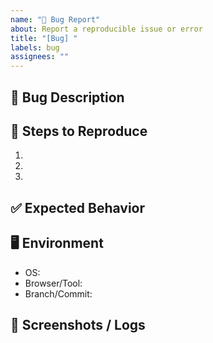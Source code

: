```yaml
---
name: "🐛 Bug Report"
about: Report a reproducible issue or error
title: "[Bug] "
labels: bug
assignees: ""
---
```


## 🐞 Bug Description
<!-- Clear, concise description of the bug -->

## 🔄 Steps to Reproduce
1. 
2. 
3. 

## ✅ Expected Behavior
<!-- What should have happened? -->

## 🖥️ Environment
- OS:
- Browser/Tool:
- Branch/Commit:

## 📸 Screenshots / Logs
